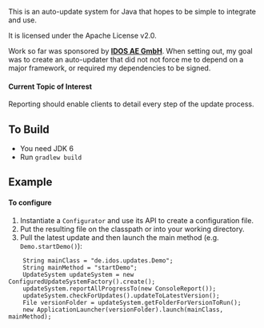 This is an auto-update system for Java that hopes to be simple to integrate and use.

It is licensed under the Apache License v2.0.

Work so far was sponsored by **[IDOS AE GmbH](http://www.idos.de)**.
When setting out, my goal was to create an auto-updater that did not not force me to depend on a major framework, or required my dependencies to be signed.

#### Current Topic of Interest
Reporting should enable clients to detail every step of the update process.

## To Build
* You need JDK 6
* Run ``gradlew build``

## Example

#### To configure
1. Instantiate a ``Configurator`` and use its API to create a configuration file.
2. Put the resulting file on the classpath or into your working directory.
3. Pull the latest update and then launch the main method (e.g. ``Demo.startDemo()``):

```
    String mainClass = "de.idos.updates.Demo";
    String mainMethod = "startDemo";
    UpdateSystem updateSystem = new ConfiguredUpdateSystemFactory().create();
    updateSystem.reportAllProgressTo(new ConsoleReport());
    updateSystem.checkForUpdates().updateToLatestVersion();
    File versionFolder = updateSystem.getFolderForVersionToRun();
    new ApplicationLauncher(versionFolder).launch(mainClass, mainMethod);
```